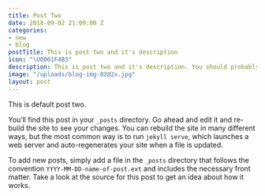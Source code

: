 ```yaml
---
title: Post Two
date: 2018-09-02 21:09:00 Z
categories:
- new
- blog
postTitle: This is post two and it's description
icon: "\U0001F4B3"
description: This is post two and it's description. You should probably delete this.
image: "/uploads/blog-img-02@2x.jpg"
layout: post
---
```


This is default post two.

You’ll find this post in your `_posts` directory. Go ahead and edit it and re-build the site to see your changes. You can rebuild the site in many different ways, but the most common way is to run `jekyll serve`, which launches a web server and auto-regenerates your site when a file is updated.

To add new posts, simply add a file in the `_posts` directory that follows the convention `YYYY-MM-DD-name-of-post.ext` and includes the necessary front matter. Take a look at the source for this post to get an idea about how it works.

